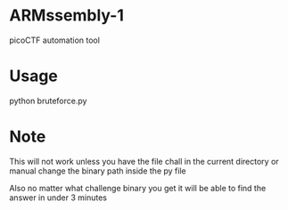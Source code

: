 # ARMssembly-1
picoCTF automation tool  

# Usage  
python bruteforce.py  

# Note  
This will not work unless you have the file chall in the current directory or manual change the binary path inside the py file  

Also no matter what challenge binary you get it will be able to find the answer in under 3 minutes 
